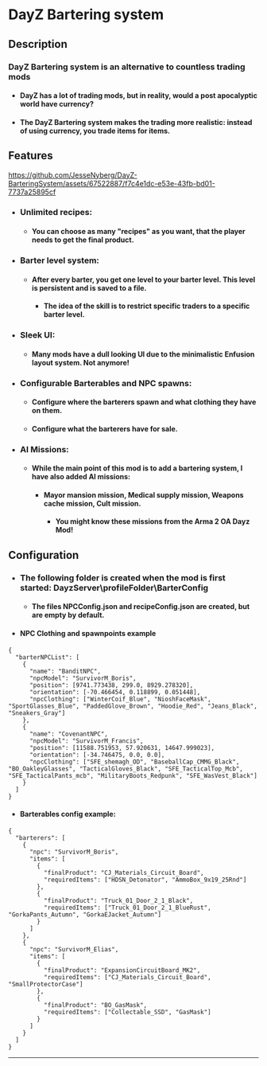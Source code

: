 # DayZ Bartering system


## Description
### **DayZ Bartering system is an alternative to countless trading mods**

- #### DayZ has a lot of trading mods, but in reality, would a post apocalyptic world have currency?
- #### The DayZ Bartering system makes the trading more realistic: instead of using currency, you trade items for items.

## Features

https://github.com/JesseNyberg/DayZ-BarteringSystem/assets/67522887/f7c4e1dc-e53e-43fb-bd01-7737a25895cf


- ### **Unlimited recipes**: 
  - #### You can choose as many "recipes" as you want, that the player needs to get the final product.
    
- ### **Barter level system**: 
  - #### After every barter, you get one level to your barter level. This level is persistent and is saved to a file.
    - #### The idea of the skill is to restrict specific traders to a specific barter level.
 
- ### **Sleek UI**: 
  - #### Many mods have a dull looking UI due to the minimalistic Enfusion layout system. Not anymore!

 
- ### **Configurable Barterables and NPC spawns**:
  - #### Configure where the barterers spawn and what clothing they have on them.
  - #### Configure what the barterers have for sale. 

  
- ### **AI Missions**: 
  - #### While the main point of this mod is to add a bartering system, I have also added AI missions:
    - #### Mayor mansion mission, Medical supply mission, Weapons cache mission, Cult mission.
      - #### You might know these missions from the Arma 2 OA Dayz Mod!



## Configuration
  - ### The following folder is created when the mod is first started: DayzServer\profileFolder\BarterConfig
    - #### The files NPCConfig.json and recipeConfig.json are created, but are empty by default. 

  
- #### NPC Clothing and spawnpoints example     
```
{
  "barterNPCList": [
    {
      "name": "BanditNPC",
      "npcModel": "SurvivorM_Boris",
      "position": [9741.773438, 299.0, 8929.278320],
      "orientation": [-70.466454, 0.118899, 0.051448],
      "npcClothing": ["WinterCoif_Blue", "NioshFaceMask", "SportGlasses_Blue", "PaddedGlove_Brown", "Hoodie_Red", "Jeans_Black", "Sneakers_Gray"]
    },
    {
      "name": "CovenantNPC",
      "npcModel": "SurvivorM_Francis",
      "position": [11588.751953, 57.920631, 14647.999023],
      "orientation": [-34.746475, 0.0, 0.0],
      "npcClothing": ["SFE_shemagh_OD", "BaseballCap_CMMG_Black", "BO_OakleyGlasses", "TacticalGloves_Black", "SFE_TacticalTop_Mcb", "SFE_TacticalPants_mcb", "MilitaryBoots_Redpunk", "SFE_WasVest_Black"]
    }
  ]
}
```

- #### Barterables config example:  
```
{
  "barterers": [
    {
      "npc": "SurvivorM_Boris",
      "items": [
        {
          "finalProduct": "CJ_Materials_Circuit_Board",
          "requiredItems": ["HDSN_Detonator", "AmmoBox_9x19_25Rnd"]
        },
        {
          "finalProduct": "Truck_01_Door_2_1_Black",
          "requiredItems": ["Truck_01_Door_2_1_BlueRust", "GorkaPants_Autumn", "GorkaEJacket_Autumn"]
        }
      ]
    },
    {
      "npc": "SurvivorM_Elias",
      "items": [
        {
          "finalProduct": "ExpansionCircuitBoard_MK2",
          "requiredItems": ["CJ_Materials_Circuit_Board", "SmallProtectorCase"]
        },
        {
          "finalProduct": "BO_GasMask",
          "requiredItems": ["Collectable_SSD", "GasMask"]
        }
      ]
    }
  ]
}
```

---